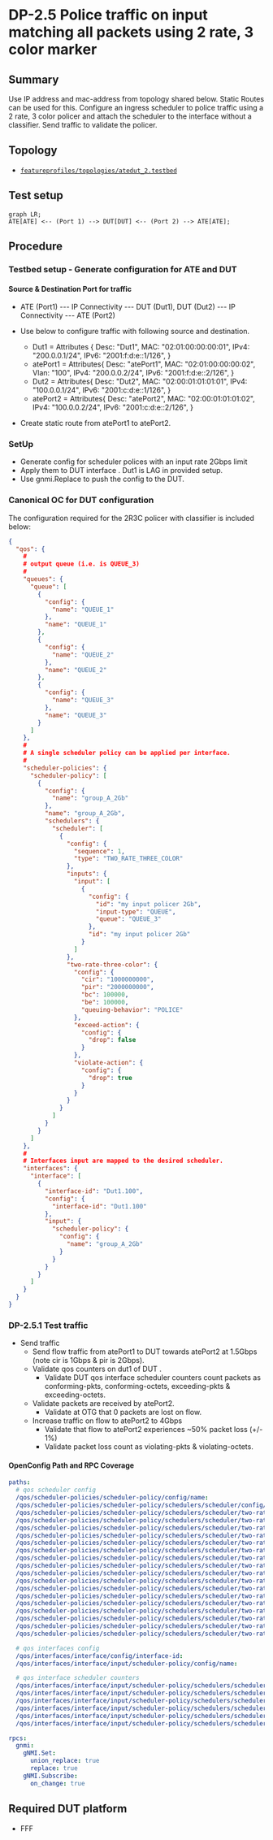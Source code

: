 # DP-2.5 Police traffic on input matching all packets using 2 rate, 3 color marker

## Summary

Use IP address and mac-address from topology shared below. Static Routes can be used for this.
Configure an ingress scheduler to police traffic using a 2 rate, 3 color policer and attach the scheduler to the interface without a classifier.
Send traffic to validate the policer.

## Topology

* [`featureprofiles/topologies/atedut_2.testbed`](https://github.com/openconfig/featureprofiles/blob/main/topologies/atedut_2.testbed)

## Test setup

```mermaid
graph LR;
ATE[ATE] <-- (Port 1) --> DUT[DUT] <-- (Port 2) --> ATE[ATE];
```

## Procedure

### Testbed setup - Generate configuration for ATE and DUT

#### Source & Destination Port for traffic

* ATE (Port1) --- IP Connectivity --- DUT (Dut1),  DUT (Dut2) --- IP Connectivity --- ATE (Port2)
* Use below to configure traffic with following source and destination.

  * Dut1 = Attributes {
		Desc:    "Dut1",
		MAC:     "02:01:00:00:00:01",
    IPv4:    "200.0.0.1/24",
		IPv6:    "2001:f:d:e::1/126",
	}
  * atePort1 = Attributes{
		Desc:    "atePort1",
		MAC:     "02:01:00:00:00:02",
    Vlan:    "100",
    IPv4:    "200.0.0.2/24",
		IPv6:    "2001:f:d:e::2/126",
	}
  * Dut2 = Attributes{
		Desc:    "Dut2",
		MAC:     "02:00:01:01:01:01",
    IPv4:    "100.0.0.1/24",
		IPv6:    "2001:c:d:e::1/126",
	}
  * atePort2 = Attributes{
		Desc:    "atePort2",
		MAC:     "02:00:01:01:01:02",
    IPv4:    "100.0.0.2/24",
		IPv6:    "2001:c:d:e::2/126",
	}

* Create static route from atePort1 to atePort2.

### SetUp

* Generate config for scheduler polices with an input rate 2Gbps limit
* Apply them to DUT interface . Dut1 is LAG in provided setup.
* Use gnmi.Replace to push the config to the DUT.

### Canonical OC for DUT configuration

The configuration required for the 2R3C policer with classifier is included below:

```json
{
  "qos": {
    #
    # output queue (i.e. is QUEUE_3)
    #
    "queues": {
      "queue": [
        {
          "config": {
            "name": "QUEUE_1"
          },
          "name": "QUEUE_1"
        },
        {
          "config": {
            "name": "QUEUE_2"
          },
          "name": "QUEUE_2"
        },
        {
          "config": {
            "name": "QUEUE_3"
          },
          "name": "QUEUE_3"
        }
      ]
    },
    #
    # A single scheduler policy can be applied per interface.
    #
    "scheduler-policies": {
      "scheduler-policy": [
        {
          "config": {
            "name": "group_A_2Gb"
          },
          "name": "group_A_2Gb",
          "schedulers": {
            "scheduler": [
              {
                "config": {
                  "sequence": 1,
                  "type": "TWO_RATE_THREE_COLOR"
                },
                "inputs": {
                  "input": [
                    {
                      "config": {
                        "id": "my input policer 2Gb",
                        "input-type": "QUEUE",
                        "queue": "QUEUE_3"
                      },
                      "id": "my input policer 2Gb"
                    }
                  ]
                },
                "two-rate-three-color": {
                  "config": {
                    "cir": "1000000000",
                    "pir": "2000000000",
                    "bc": 100000,
                    "be": 100000,
                    "queuing-behavior": "POLICE"
                  },
                  "exceed-action": {
                    "config": {
                      "drop": false
                    }
                  },
                  "violate-action": {
                    "config": {
                      "drop": true
                    }
                  }
                }
              }
            ]
          }
        }
      ]
    },
    #
    # Interfaces input are mapped to the desired scheduler.
    "interfaces": {
      "interface": [
        {
          "interface-id": "Dut1.100",
          "config": {
            "interface-id": "Dut1.100"
          },
          "input": {
            "scheduler-policy": {
              "config": {
                "name": "group_A_2Gb"
              }
            }
          }
        }
      ]
    }
  }
}
```

### DP-2.5.1 Test traffic

* Send traffic
  * Send flow traffic from atePort1 to DUT towards atePort2 at 1.5Gbps (note cir is 1Gbps & pir is 2Gbps).
  * Validate qos counters on dut1 of DUT .
    * Validate DUT qos interface scheduler counters count packets as conforming-pkts, conforming-octets, exceeding-pkts & exceeding-octets.
  * Validate packets are received by atePort2.
    * Validate at OTG that 0 packets are lost on flow.
  * Increase traffic on flow to atePort2 to 4Gbps
    * Validate that flow to atePort2 experiences ~50% packet loss (+/- 1%)
    * Validate packet loss count as violating-pkts & violating-octets.


#### OpenConfig Path and RPC Coverage

```yaml
paths:
  # qos scheduler config
  /qos/scheduler-policies/scheduler-policy/config/name:
  /qos/scheduler-policies/scheduler-policy/schedulers/scheduler/config/type:
  /qos/scheduler-policies/scheduler-policy/schedulers/scheduler/two-rate-three-color/config/cir:
  /qos/scheduler-policies/scheduler-policy/schedulers/scheduler/two-rate-three-color/config/cir-pct:
  /qos/scheduler-policies/scheduler-policy/schedulers/scheduler/two-rate-three-color/config/pir:
  /qos/scheduler-policies/scheduler-policy/schedulers/scheduler/two-rate-three-color/config/pir-pct:
  /qos/scheduler-policies/scheduler-policy/schedulers/scheduler/two-rate-three-color/config/bc:
  /qos/scheduler-policies/scheduler-policy/schedulers/scheduler/two-rate-three-color/config/be:
  /qos/scheduler-policies/scheduler-policy/schedulers/scheduler/two-rate-three-color/conform-action/config/set-dscp:
  /qos/scheduler-policies/scheduler-policy/schedulers/scheduler/two-rate-three-color/conform-action/config/set-dot1p:
  /qos/scheduler-policies/scheduler-policy/schedulers/scheduler/two-rate-three-color/conform-action/config/set-mpls-tc:
  /qos/scheduler-policies/scheduler-policy/schedulers/scheduler/two-rate-three-color/exceed-action/config/set-dscp:
  /qos/scheduler-policies/scheduler-policy/schedulers/scheduler/two-rate-three-color/exceed-action/config/set-dot1p:
  /qos/scheduler-policies/scheduler-policy/schedulers/scheduler/two-rate-three-color/exceed-action/config/set-mpls-tc:
  /qos/scheduler-policies/scheduler-policy/schedulers/scheduler/two-rate-three-color/exceed-action/config/drop:
  /qos/scheduler-policies/scheduler-policy/schedulers/scheduler/two-rate-three-color/violate-action/config/set-dscp:
  /qos/scheduler-policies/scheduler-policy/schedulers/scheduler/two-rate-three-color/violate-action/config/set-dot1p:
  /qos/scheduler-policies/scheduler-policy/schedulers/scheduler/two-rate-three-color/violate-action/config/set-mpls-tc:
  /qos/scheduler-policies/scheduler-policy/schedulers/scheduler/two-rate-three-color/violate-action/config/drop:

  # qos interfaces config
  /qos/interfaces/interface/config/interface-id:
  /qos/interfaces/interface/input/scheduler-policy/config/name:

  # qos interface scheduler counters
  /qos/interfaces/interface/input/scheduler-policy/schedulers/scheduler/state/conforming-pkts:
  /qos/interfaces/interface/input/scheduler-policy/schedulers/scheduler/state/conforming-octets:
  /qos/interfaces/interface/input/scheduler-policy/schedulers/scheduler/state/exceeding-pkts:
  /qos/interfaces/interface/input/scheduler-policy/schedulers/scheduler/state/exceeding-octets:
  /qos/interfaces/interface/input/scheduler-policy/schedulers/scheduler/state/violating-pkts:
  /qos/interfaces/interface/input/scheduler-policy/schedulers/scheduler/state/violating-octets:

rpcs:
  gnmi:
    gNMI.Set:
      union_replace: true
      replace: true
    gNMI.Subscribe:
      on_change: true
```

## Required DUT platform

* FFF
